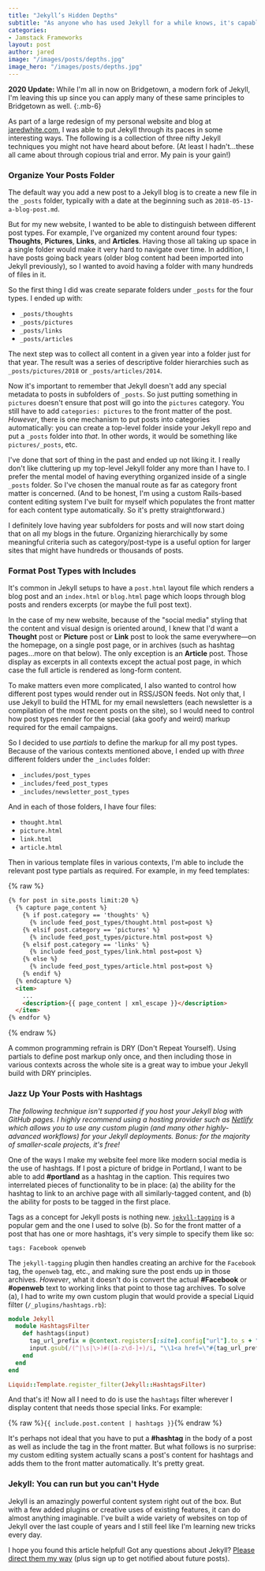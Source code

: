 ```yaml
---
title: "Jekyll’s Hidden Depths"
subtitle: "As anyone who has used Jekyll for a while knows, it's capable of so much more than first meets the eye. Here are a few tricks I discovered while redesigning my personal website."
categories:
- Jamstack Frameworks
layout: post
author: jared
image: "/images/posts/depths.jpg"
image_hero: "/images/posts/depths.jpg"
---
```


**2020 Update:** While I'm all in now on Bridgetown, a modern fork of Jekyll, I'm leaving this up since you can apply many of these same principles to Bridgetown as well.
{:.mb-6}

As part of a large redesign of my personal website and blog at [jaredwhite.com](https://jaredwhite.com), I was able to put Jekyll through its paces in some interesting ways. The following is a collection of three nifty Jekyll techniques you might not have heard about before. (At least I hadn't…these all came about through copious trial and error. My pain is your gain!)

### Organize Your Posts Folder

The default way you add a new post to a Jekyll blog is to create a new file in the `_posts` folder, typically with a date at the beginning such as `2018-05-13-a-blog-post.md`.

But for my new website, I wanted to be able to distinguish between different post types. For example, I've organized my content around four types: **Thoughts**, **Pictures**, **Links**, and **Articles**. Having those all taking up space in a single folder would make it very hard to navigate over time. In addition, I have posts going back years (older blog content had been imported into Jekyll previously), so I wanted to avoid having a folder with many hundreds of files in it.

So the first thing I did was create separate folders under `_posts` for the four types. I ended up with:

* `_posts/thoughts`
* `_posts/pictures`
* `_posts/links`
* `_posts/articles`

The next step was to collect all content in a given year into a folder just for that year. The result was a series of descriptive folder hierarchies such as `_posts/pictures/2018` or `_posts/articles/2014`.

Now it's important to remember that Jekyll doesn't add any special metadata to posts in subfolders of `_posts`. So just putting something in `pictures` doesn't ensure that post will go into the `pictures` category. You still have to add `categories: pictures` to the front matter of the post. _However_, there is one mechanism to put posts into categories automatically: you can create a top-level folder inside your Jekyll repo and put a `_posts` folder into _that_. In other words, it would be something like `pictures/_posts`, etc.

I've done that sort of thing in the past and ended up not liking it. I really don't like cluttering up my top-level Jekyll folder any more than I have to. I prefer the mental model of having everything organized inside of a single `_posts` folder. So I've chosen the manual route as far as category front matter is concerned. (And to be honest, I'm using a custom Rails-based content editing system I've built for myself which populates the front matter for each content type automatically. So it's pretty straightforward.)

I definitely love having year subfolders for posts and will now start doing that on all my blogs in the future. Organizing hierarchically by some meaningful criteria such as category/post-type is a useful option for larger sites that might have hundreds or thousands of posts.

### Format Post Types with Includes

It's common in Jekyll setups to have a `post.html` layout file which renders a blog post and an `index.html` or `blog.html` page which loops through blog posts and renders excerpts (or maybe the full post text).

In the case of my new website, because of the "social media" styling that the content and visual design is oriented around, I knew that I'd want a **Thought** post or **Picture** post or **Link** post to look the same everywhere—on the homepage, on a single post page, or in archives (such as hashtag pages…more on that below). The only exception is an **Article** post. Those display as excerpts in all contexts except the actual post page, in which case the full article is rendered as long-form content.

To make matters even more complicated, I also wanted to control how different post types would render out in RSS/JSON feeds. Not only that, I use Jekyll to build the HTML for my email newsletters (each newsletter is a compilation of the most recent posts on the site), so I would need to control how post types render for the special (aka goofy and weird) markup required for the email campaigns.

So I decided to use _partials_ to define the markup for all my post types. Because of the various contexts mentioned above, I ended up with _three_ different folders under the `_includes` folder:

* `_includes/post_types`
* `_includes/feed_post_types`
* `_includes/newsletter_post_types`

And in each of those folders, I have four files:

* `thought.html`
* `picture.html`
* `link.html`
* `article.html`

Then in various template files in various contexts, I'm able to include the relevant post type partials as required. For example, in my feed templates:

{% raw %}
```html
{% for post in site.posts limit:20 %}
  {% capture page_content %}
    {% if post.category == 'thoughts' %}
      {% include feed_post_types/thought.html post=post %}
    {% elsif post.category == 'pictures' %}
      {% include feed_post_types/picture.html post=post %}
    {% elsif post.category == 'links' %}
      {% include feed_post_types/link.html post=post %}
    {% else %}
      {% include feed_post_types/article.html post=post %}
    {% endif %}
  {% endcapture %}
  <item>
    ...
    <description>{{ page_content | xml_escape }}</description>
  </item>
{% endfor %}
```
{% endraw %}

A common programming refrain is DRY (Don't Repeat Yourself). Using partials to define post markup only once, and then including those in various contexts across the whole site is a great way to imbue your Jekyll build with DRY principles.

### Jazz Up Your Posts with Hashtags

_The following technique isn't supported if you host your Jekyll blog with GitHub pages. I highly recommend using a hosting provider such as [Netlify](https://www.netlify.com) which allows you to use any custom plugin (and many other highly-advanced workflows) for your Jekyll deployments. Bonus: for the majority of smaller-scale projects, it's free!_

One of the ways I make my website feel more like modern social media is the use of hashtags. If I post a picture of bridge in Portland, I want to be able to add **\#portland** as a hashtag in the caption. This requires two interrelated pieces of functionality to be in place: (a) the ability for the hashtag to link to an archive page with all similarly-tagged content, and (b) the ability for posts to be tagged in the first place.

Tags as a concept for Jekyll posts is nothing new. [`jekyll-tagging`](https://github.com/pattex/jekyll-tagging) is a popular gem and the one I used to solve (b). So for the front matter of a post that has one or more hashtags, it's very simple to specify them like so:

`tags: Facebook openweb`

The `jekyll-tagging` plugin then handles creating an archive for the `Facebook` tag, the `openweb` tag, etc., and making sure the post ends up in those archives. _However_, what it doesn't do is convert the actual **\#Facebook** or **\#openweb** text to working links that point to those tag archives. To solve (a), I had to write my own custom plugin that would provide a special Liquid filter (`/_plugins/hashtags.rb`):

```ruby
module Jekyll
  module HashtagsFilter
    def hashtags(input)
      tag_url_prefix = @context.registers[:site].config["url"].to_s + "/tag/"      
      input.gsub(/(^|\s|\>)#([a-z\d-]+)/i, "\\1<a href=\"#{tag_url_prefix}\\2\" class=\"hashtag\">#\\2</a>")
    end
  end
end

Liquid::Template.register_filter(Jekyll::HashtagsFilter)
```

And that's it! Now all I need to do is use the `hashtags` filter wherever I display content that needs those special links. For example:

{% raw %}`{{ include.post.content | hashtags }}`{% endraw %}

It's perhaps not ideal that you have to put a **\#hashtag** in the body of a post as well as include the tag in the front matter. But what follows is no surprise: my custom editing system actually scans a post's content for hashtags and adds them to the front matter automatically. It's pretty great.

### Jekyll: You can run but you can't Hyde

Jekyll is an amazingly powerful content system right out of the box. But with a few added plugins or creative uses of existing features, it can do almost anything imaginable. I've built a wide variety of websites on top of Jekyll over the last couple of years and I still feel like I'm learning new tricks every day.

I hope you found this article helpful! Got any questions about Jekyll? [Please direct them my way](mailto:jared@jaredwhite.com) (plus sign up to get notified about future posts).

